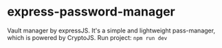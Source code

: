 # express-password-manager

Vault manager by expressJS. It's a simple and lightweight pass-manager, which is powered by CryptoJS.
Run project:
`npm run dev`
